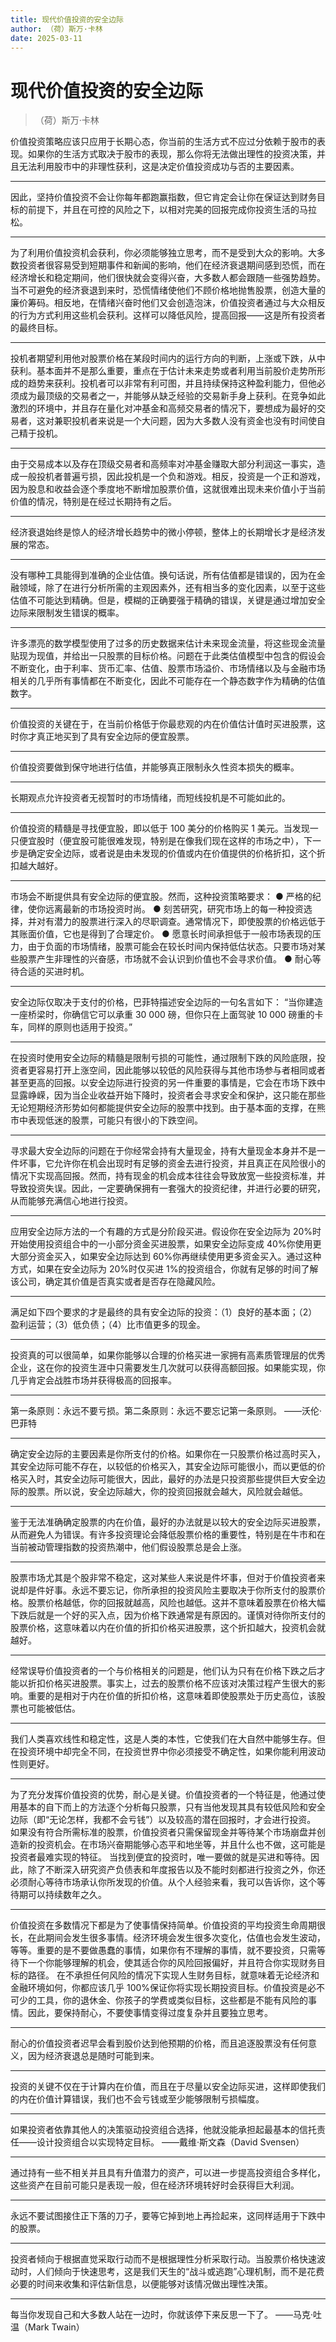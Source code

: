 ```yaml
---
title: 现代价值投资的安全边际
author: （荷）斯万·卡林
date: 2025-03-11
---
```


# 现代价值投资的安全边际

> （荷）斯万·卡林

价值投资策略应该只应用于长期心态，你当前的生活方式不应过分依赖于股市的表现。如果你的生活方式取决于股市的表现，那么你将无法做出理性的投资决策，并且无法利用股市中的非理性获利，这是决定价值投资成功与否的主要因素。

---

因此，坚持价值投资不会让你每年都跑赢指数，但它肯定会让你在保证达到财务目标的前提下，并且在可控的风险之下，以相对完美的回报完成你投资生活的马拉松。

---

为了利用价值投资机会获利，你必须能够独立思考，而不是受到大众的影响。大多数投资者很容易受到短期事件和新闻的影响，他们在经济衰退期间感到恐慌，而在经济增长和稳定期间，他们很快就会变得兴奋，大多数人都会跟随一些强势趋势。当不可避免的经济衰退到来时，恐慌情绪使他们不顾价格地抛售股票，创造大量的廉价筹码。相反地，在情绪兴奋时他们又会创造泡沫，价值投资者通过与大众相反的行为方式利用这些机会获利。这样可以降低风险，提高回报——这是所有投资者的最终目标。

---

投机者期望利用他对股票价格在某段时间内的运行方向的判断，上涨或下跌，从中获利。基本面并不是那么重要，重点在于估计未来走势或者利用当前股价走势所形成的趋势来获利。投机者可以非常有利可图，并且持续保持这种盈利能力，但他必须成为最顶级的交易者之一，并能够从缺乏经验的交易新手身上获利。在竞争如此激烈的环境中，并且存在量化对冲基金和高频交易者的情况下，要想成为最好的交易者，这对兼职投机者来说是一个大问题，因为大多数人没有资金也没有时间使自己精于投机。

---

由于交易成本以及存在顶级交易者和高频率对冲基金赚取大部分利润这一事实，造成一般投机者普遍亏损，因此投机是一个负和游戏。相反，投资是一个正和游戏，因为股息和收益会逐个季度地不断增加股票价值，这就很难出现未来价值小于当前价值的情况，特别是在经过长期持有之后。

---

经济衰退始终是惊人的经济增长趋势中的微小停顿，整体上的长期增长才是经济发展的常态。

---

没有哪种工具能得到准确的企业估值。换句话说，所有估值都是错误的，因为在金融领域，除了在进行分析所需的主观因素外，还有相当多的变化因素，以至于这些估值不可能达到精确。但是，模糊的正确要强于精确的错误，关键是通过增加安全边际来限制发生错误的概率。

---

许多漂亮的数学模型使用了过多的历史数据来估计未来现金流量，将这些现金流量贴现为现值，并给出一只股票的目标价格。问题在于此类估值模型中包含的假设会不断变化，由于利率、货币汇率、估值、股票市场溢价、市场情绪以及与金融市场相关的几乎所有事情都在不断变化，因此不可能存在一个静态数字作为精确的估值数字。

---

价值投资的关键在于，在当前价格低于你最悲观的内在价值估计值时买进股票，这时你才真正地买到了具有安全边际的便宜股票。

---

价值投资要做到保守地进行估值，并能够真正限制永久性资本损失的概率。

---

长期观点允许投资者无视暂时的市场情绪，而短线投机是不可能如此的。

---

价值投资的精髓是寻找便宜股，即以低于 100 美分的价格购买 1 美元。当发现一只便宜股时（便宜股可能很难发现，特别是在像我们现在这样的市场之中），下一步是确定安全边际，或者说是由未发现的价值或内在价值提供的价格折扣，这个折扣越大越好。

---

市场会不断提供具有安全边际的便宜股。然而，这种投资策略要求：
● 严格的纪律，使你远离最新的市场投资时尚。
● 刻苦研究，研究市场上的每一种投资选择，并对有潜力的股票进行深入的尽职调查。通常情况下，即使股票的价格远低于其账面价值，它也是得到了合理定价。
● 愿意长时间承担低于一般市场表现的压力，由于负面的市场情绪，股票可能会在较长时间内保持低估状态。只要市场对某些股票产生非理性的兴奋感，市场就不会认识到价值也不会寻求价值。
● 耐心等待合适的买进时机。

---

安全边际仅取决于支付的价格，巴菲特描述安全边际的一句名言如下：
“当你建造一座桥梁时，你确信它可以承重 30 000 磅，但你只在上面驾驶 10 000 磅重的卡车，同样的原则也适用于投资。”

---

在投资时使用安全边际的精髓是限制亏损的可能性，通过限制下跌的风险底限，投资者更容易打开上涨空间，因此能够以较低的风险获得与其他市场参与者相同或者甚至更高的回报。以安全边际进行投资的另一件重要的事情是，它会在市场下跌中显露峥嵘，因为当企业收益开始下降时，投资者会寻求安全和保护，这只能在那些无论短期经济形势如何都能提供安全边际的股票中找到。由于基本面的支撑，在熊市中表现低迷的股票，可能只有很小的下跌空间。

---

寻求最大安全边际的问题在于你经常会持有大量现金，持有大量现金本身并不是一件坏事，它允许你在机会出现时有足够的资金去进行投资，并且真正在风险很小的情况下实现高回报。然而，持有现金的机会成本往往会导致放宽一些投资标准，并导致投资失误。因此，一定要确保拥有一套强大的投资纪律，并进行必要的研究，从而能够充满信心地进行投资。

---

应用安全边际方法的一个有趣的方式是分阶段买进。假设你在安全边际为 20%时开始使用投资组合中的一小部分资金买进股票，如果安全边际变成 40%你使用更大部分资金买入，如果安全边际达到 60%你再继续使用更多资金买入。通过这种方式，如果在安全边际为 20%时仅买进 1%的投资组合，你就有足够的时间了解该公司，确定其价值是否真实或者是否存在隐藏风险。

---

满足如下四个要求的才是最终的具有安全边际的投资：（1）良好的基本面；（2）盈利运营；（3）低负债；（4）比市值更多的现金。

---

投资真的可以很简单，如果你能够以合理的价格买进一家拥有高素质管理层的优秀企业，这在你的投资生涯中只需要发生几次就可以获得高额回报。如果能实现，你几乎肯定会战胜市场并获得极高的回报率。

---

第一条原则：永远不要亏损。第二条原则：永远不要忘记第一条原则。
——沃伦·巴菲特

---

确定安全边际的主要因素是你所支付的价格。如果你在一只股票价格过高时买入，其安全边际可能不存在，以较低的价格买入，其安全边际可能很小，而以更低的价格买入时，其安全边际可能很大，因此，最好的办法是只投资那些提供巨大安全边际的股票。所以说，安全边际越大，你的投资回报就会越大，风险就会越低。

---

鉴于无法准确确定股票的内在价值，最好的办法就是以较大的安全边际买进股票，从而避免人为错误。有许多投资理论会降低股票价格的重要性，特别是在牛市和在当前被动管理指数的投资热潮中，他们假设股票总是会上涨。

---

股票市场尤其是个股非常不稳定，这对某些人来说是件坏事，但对于价值投资者来说却是件好事。永远不要忘记，你所承担的投资风险主要取决于你所支付的股票价格。股票价格越低，你的回报就越高，风险也越低。这并不意味着股票在价格大幅下跌后就是一个好的买入点，因为价格下跌通常是有原因的。谨慎对待你所支付的股票价格，这意味着以内在价值的折扣价格买进股票，这个折扣越大，投资机会就越好。

---

经常误导价值投资者的一个与价格相关的问题是，他们认为只有在价格下跌之后才能以折扣价格买进股票。事实上，过去的股票价格不应该对决策过程产生很大的影响。重要的是相对于内在价值的折扣价格，这意味着即使股票处于历史高位，该股票也可能被低估。

---

我们人类喜欢线性和稳定性，这是人类的本性，它使我们在大自然中能够生存。但在投资环境中却完全不同，在投资世界中你必须接受不确定性，如果你能利用波动性则更好。

---

为了充分发挥价值投资的优势，耐心是关键。价值投资者的一个特征是，他通过使用基本的自下而上的方法逐个分析每只股票，只有当他发现其具有较低风险和安全边际（即“无论怎样，我都不会亏钱”）以及较高的潜在回报时，才会进行投资。
如果没有符合所需标准的股票，价值投资者只需保留现金并等待某个市场崩盘并创造新的投资机会。在市场兴奋期能够心态平和地坐等，并且什么也不做，这可能是投资者最难实现的特征。
当找到便宜的投资时，唯一要做的就是买进和等待。因此，除了不断深入研究资产负债表和年度报告以及不能时刻都进行投资之外，你还必须耐心等待市场承认你所发现的价值。从个人经验来看，我可以告诉你，这个等待期可以持续数年之久。

---

价值投资在多数情况下都是为了使事情保持简单。价值投资的平均投资生命周期很长，在此期间会发生很多事情。经济环境会发生很多次变化，估值也会发生波动，等等。重要的是不要做愚蠢的事情，如果你有不理解的事情，就不要投资，只需等待下一个你能够理解的机会，使其适合你的风险回报偏好，并且符合你实现财务目标的路径。
在不承担任何风险的情况下实现人生财务目标，就意味着无论经济和金融环境如何，你都应该几乎 100%保证你将实现长期投资目标。价值投资是必不可少的工具，你的退休金、你孩子的学费或类似目标，这些都是不能有风险的事情。因此，要保持耐心，不要使事情变得过度复杂并且要独立思考。

---

耐心的价值投资者迟早会看到股价达到他预期的价格，而且追逐股票没有任何意义，因为经济衰退总是随时可能到来。

---

投资的关键不仅在于计算内在价值，而且在于尽量以安全边际买进，这样即使我们的内在价值计算错误，我们也不会亏钱或至少能够限制亏损幅度。

---

如果投资者依靠其他人的决策驱动投资组合选择，他就没能承担起最基本的信托责任——设计投资组合以实现特定目标。
——戴维·斯文森（David Svensen）

---

通过持有一些不相关并且具有升值潜力的资产，可以进一步提高投资组合多样化，这些资产在目前可能只是表现一般，但在经济环境转好时会获得巨大利润。

---

永远不要试图接住正下落的刀子，要等它掉到地上再捡起来，这同样适用于下跌中的股票。

---

投资者倾向于根据直觉采取行动而不是根据理性分析采取行动。当股票价格快速波动时，人们倾向于快速思考，这是我们天生的“战斗或逃跑”心理机制，而不是花费必要的时间来收集和评估新信息，以便能够对该情况做出理性决策。

---

每当你发现自己和大多数人站在一边时，你就该停下来反思一下了。
——马克·吐温（Mark Twain）
